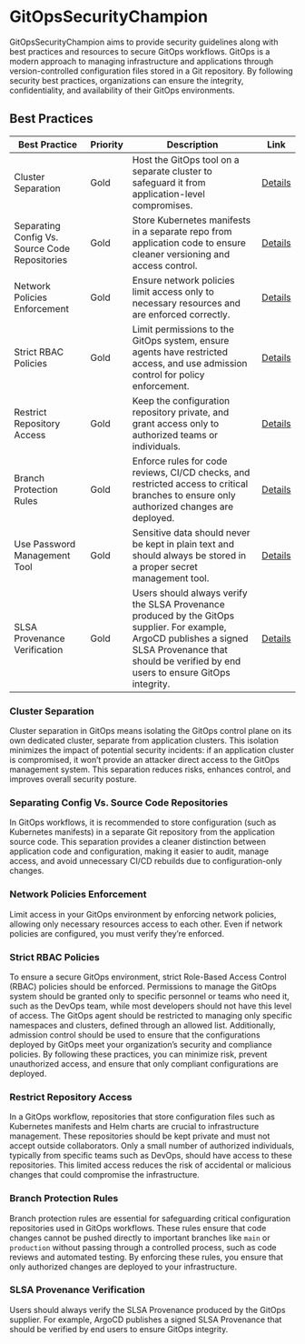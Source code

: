 # GitOpsSecurityChampion

GitOpsSecurityChampion aims to provide security guidelines along with best practices and resources to secure GitOps workflows. GitOps is a modern approach to managing infrastructure and applications through version-controlled configuration files stored in a Git repository. By following security best practices, organizations can ensure the integrity, confidentiality, and availability of their GitOps environments.


## Best Practices

| Best Practice       | Priority | Description                                                                                      | Link                               |
|---------------------|----------|--------------------------------------------------------------------------------------------------|------------------------------------|
| Cluster Separation  | Gold   | Host the GitOps tool on a separate cluster to safeguard it from application-level compromises. | [Details](resources/cluster-separation/README.md) |
| Separating Config Vs. Source Code Repositories | Gold   | Store Kubernetes manifests in a separate repo from application code to ensure cleaner versioning and access control. | [Details](resources/separating-config-vs-source-code-repos/README.md) |
| Network Policies Enforcement | Gold     | Ensure network policies limit access only to necessary resources and are enforced correctly. | [Details](resources/network-policies-enforcement/README.md) |
| Strict RBAC Policies        | Gold     | Limit permissions to the GitOps system, ensure agents have restricted access, and use admission control for policy enforcement. | [Details](resources/strict-rbac-policies/README.md) |
| Restrict Repository Access    | Gold         | Keep the configuration repository private, and grant access only to authorized teams or individuals.  | [Details](resources/restrict-repository-access/README.md) |
| Branch Protection Rules                 | Gold     | Enforce rules for code reviews, CI/CD checks, and restricted access to critical branches to ensure only authorized changes are deployed. | [Details](resources/branch-protection-rules/README.md)                    |
| Use Password Management Tool | Gold     | Sensitive data should never be kept in plain text and should always be stored in a proper secret management tool. | [Details](resources/use-password-management-tool/README.md)        |
| SLSA Provenance Verification | Gold     | Users should always verify the SLSA Provenance produced by the GitOps supplier. For example, ArgoCD publishes a signed SLSA Provenance that should be verified by end users to ensure GitOps integrity. | [Details](resources/slsa-provenance-verification/README.md)        |

### Cluster Separation

Cluster separation in GitOps means isolating the GitOps control plane on its own dedicated cluster, separate from application clusters. This isolation minimizes the impact of potential security incidents: if an application cluster is compromised, it won’t provide an attacker direct access to the GitOps management system. This separation reduces risks, enhances control, and improves overall security posture.


### Separating Config Vs. Source Code Repositories

In GitOps workflows, it is recommended to store configuration (such as Kubernetes manifests) in a separate Git repository from the application source code. This separation provides a cleaner distinction between application code and configuration, making it easier to audit, manage access, and avoid unnecessary CI/CD rebuilds due to configuration-only changes.

### Network Policies Enforcement

Limit access in your GitOps environment by enforcing network policies, allowing only necessary resources access to each other. Even if network policies are configured, you must verify they’re enforced.


### Strict RBAC Policies

To ensure a secure GitOps environment, strict Role-Based Access Control (RBAC) policies should be enforced. Permissions to manage the GitOps system should be granted only to specific personnel or teams who need it, such as the DevOps team, while most developers should not have this level of access. The GitOps agent should be restricted to managing only specific namespaces and clusters, defined through an allowed list. Additionally, admission control should be used to ensure that the configurations deployed by GitOps meet your organization’s security and compliance policies. By following these practices, you can minimize risk, prevent unauthorized access, and ensure that only compliant configurations are deployed.

### Restrict Repository Access

In a GitOps workflow, repositories that store configuration files such as Kubernetes manifests and Helm charts are crucial to infrastructure management. These repositories should be kept private and must not accept outside collaborators. Only a small number of authorized individuals, typically from specific teams such as DevOps, should have access to these repositories. This limited access reduces the risk of accidental or malicious changes that could compromise the infrastructure.


### Branch Protection Rules

Branch protection rules are essential for safeguarding critical configuration repositories used in GitOps workflows. These rules ensure that code changes cannot be pushed directly to important branches like `main` or `production` without passing through a controlled process, such as code reviews and automated testing. By enforcing these rules, you ensure that only authorized changes are deployed to your infrastructure.


### SLSA Provenance Verification
Users should always verify the SLSA Provenance produced by the GitOps supplier. For example, ArgoCD publishes a signed SLSA Provenance that should be verified by end users to ensure GitOps integrity.
